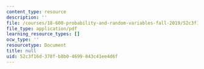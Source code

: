 ```yaml
---
content_type: resource
description: ''
file: /courses/18-600-probability-and-random-variables-fall-2019/52c3f16d378fb8b04699843c41ee4d6f_MIT18_600F19_lec3.pdf
file_type: application/pdf
learning_resource_types: []
ocw_type: ''
resourcetype: Document
title: null
uid: 52c3f16d-378f-b8b0-4699-843c41ee4d6f
---
```

